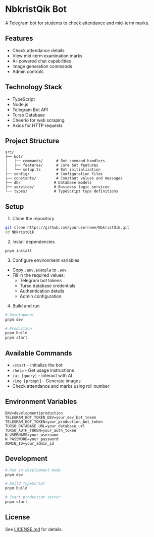 # NbkristQik Bot

A Telegram bot for students to check attendance and mid-term marks.

## Features

- Check attendance details
- View mid-term examination marks  
- AI-powered chat capabilities
- Image generation commands
- Admin controls

## Technology Stack

- TypeScript
- Node.js
- Telegram Bot API
- Turso Database
- Cheerio for web scraping
- Axios for HTTP requests

## Project Structure

```
src/
├── bot/
│   ├── commands/      # Bot command handlers
│   ├── features/      # Core bot features
│   └── setup.ts       # Bot initialization
├── config/            # Configuration files
├── constants/         # Constant values and messages
├── db/               # Database models
├── services/         # Business logic services
└── types/            # TypeScript type definitions
```

## Setup

1. Clone the repository
```bash
git clone https://github.com/yourusername/NbkristQik.git
cd NbkristQik
```

2. Install dependencies
```bash
pnpm install
```

3. Configure environment variables
- Copy `.env.example` to `.env`
- Fill in the required values:
  - Telegram bot tokens
  - Turso database credentials
  - Authentication details
  - Admin configuration

4. Build and run
```bash
# Development
pnpm dev

# Production
pnpm build
pnpm start
```

## Available Commands

- `/start` - Initialize the bot
- `/help` - Get usage instructions
- `/ai [query]` - Interact with AI
- `/img [prompt]` - Generate images
- Check attendance and marks using roll number

## Environment Variables

```env
ENV=development|production
TELEGRAM_BOT_TOKEN_DEV=your_dev_bot_token
TELEGRAM_BOT_TOKEN=your_production_bot_token
TURSO_DATABASE_URL=your_database_url
TURSO_AUTH_TOKEN=your_auth_token
N_USERNAME=your_username
N_PASSWORD=your_password
ADMIN_ID=your_admin_id
```

## Development

```bash
# Run in development mode
pnpm dev

# Build TypeScript
pnpm build

# Start production server
pnpm start
```

## License

See [LICENSE.md](LICENSE.md) for details.